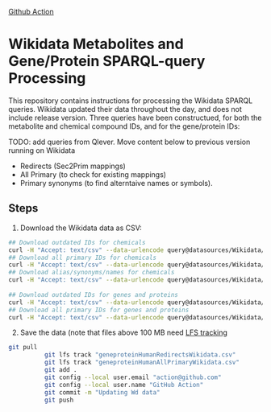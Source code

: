 [Github Action](https://github.com/sec2pri/mapping_preprocessing/blob/main/.github/workflows/wikidata.yml)

# Wikidata Metabolites and Gene/Protein SPARQL-query Processing

This repository contains instructions for processing the Wikidata SPARQL queries. Wikidata updated their data throughout the day, and does not include release version.
Three queries have been constructued, for both the metabolite and chemical compound IDs, and for the gene/protein IDs:

TODO: add queries from Qlever.
Move content below to previous version running on Wikidata

- Redirects (Sec2Prim mappings)
- All Primary (to check for existing mappings)
- Primary synonyms (to find alterntaive names or symbols).

## Steps

1. Download the Wikidata data as CSV:
```bash
## Download outdated IDs for chemicals
curl -H "Accept: text/csv" --data-urlencode query@datasources/Wikidata/queries/chemicalRedirects.rq -G https://query.wikidata.org/sparql -o datasources/Wikidata/data/chemicalRedirectsWikidata.csv
## Download all primary IDs for chemicals
curl -H "Accept: text/csv" --data-urlencode query@datasources/Wikidata/queries/chemicalAllPrimary.rq -G https://query.wikidata.org/sparql -o datasources/Wikidata/data/chemicalAllPrimaryWikidata.csv
## Download alias/synonyms/names for chemicals
curl -H "Accept: text/csv" --data-urlencode query@datasources/Wikidata/queries/chemicalPrimarySynonyms.rq -G https://query.wikidata.org/sparql -o datasources/Wikidata/data/chemicalPrimarySynonymsWikidata.csv
          
## Download outdated IDs for genes and proteins
curl -H "Accept: text/csv" --data-urlencode query@datasources/Wikidata/queries/geneproteinHumanRedirects.rq -G https://query.wikidata.org/sparql -o datasources/Wikidata/data/geneproteinHumanRedirectsWikidata.csv
## Download all primary IDs for genes and proteins
curl -H "Accept: text/csv" --data-urlencode query@datasources/Wikidata/queries/geneproteinHumanAllPrimary.rq -G https://query.wikidata.org/sparql -o datasources/Wikidata/data/geneproteinHumanAllPrimaryWikidata.csv
```

2. Save the data (note that files above 100 MB need [LFS tracking](https://docs.github.com/en/repositories/working-with-files/managing-large-files/about-git-large-file-storage)
```bash
git pull
          git lfs track "geneproteinHumanRedirectsWikidata.csv"
          git lfs track "geneproteinHumanAllPrimaryWikidata.csv"
          git add .
          git config --local user.email "action@github.com"
          git config --local user.name "GitHub Action"
          git commit -m "Updating Wd data"
          git push
```
